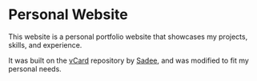# Personal Website

This website is a personal portfolio website that showcases my projects, skills, and experience.

It was built on the [vCard](https://github.com/codewithsadee/vcard-personal-portfolio/tree/master) repository by [Sadee](https://github.com/codewithsadee), and was modified to fit my personal needs.
